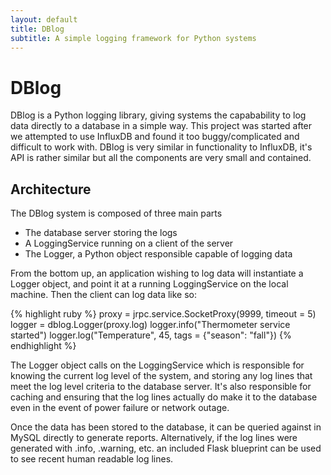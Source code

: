 ```yaml
---
layout: default
title: DBlog
subtitle: A simple logging framework for Python systems
---
```


# DBlog
DBlog is a Python logging library, giving systems the capabability to log data directly to a database in a simple way.
This project was started after we attempted to use InfluxDB and found it too buggy/complicated and difficult to work with.
DBlog is very similar in functionality to InfluxDB, it's API is rather similar but all the components are very small and contained.


Architecture
---
The DBlog system is composed of three main parts

- The database server storing the logs
- A LoggingService running on a client of the server
- The Logger, a Python object responsible capable of logging data

From the bottom up, an application wishing to log data will instantiate a Logger object, and point it at a running LoggingService on the local machine.
Then the client can log data like so:

{% highlight ruby %}
proxy = jrpc.service.SocketProxy(9999, timeout = 5)
logger = dblog.Logger(proxy.log)
logger.info("Thermometer service started")
logger.log("Temperature", 45, tags = {"season": "fall"})
{% endhighlight %}

The Logger object calls on the LoggingService which is responsible for knowing the current log level of the system, and storing any log lines that meet the log level criteria to the database server.
It's also responsible for caching and ensuring that the log lines actually do make it to the database even in the event of power failure or network outage.

Once the data has been stored to the database, it can be queried against in MySQL directly to generate reports.
Alternatively, if the log lines were generated with .info, .warning, etc. an included Flask blueprint can be used to see recent human readable log lines.